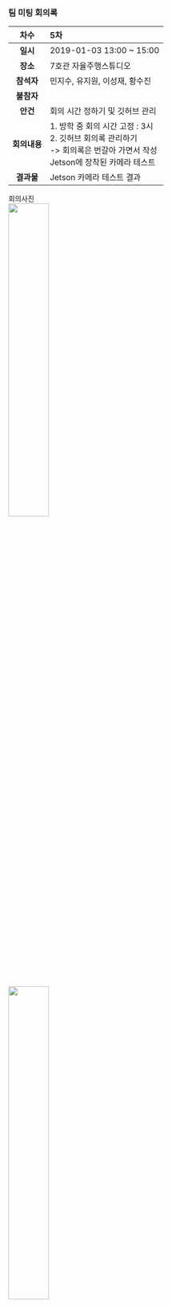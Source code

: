 ### 팀 미팅 회의록

|     차수      | 5차                                                           |
| :-----------: | :-----------------------------------------------------------|
|   **일시**    | 2019-01-03 13:00 ~ 15:00                                     |
|   **장소**    | 7호관 자율주행스튜디오                                             |
|  **참석자**   | 민지수, 유지원, 이성재, 황수진                                       |
|  **불참자**   |                                                               |
|   **안건**    | 회의 시간 정하기 및 깃허브 관리                                           |
| **회의내용**  | 1. 방학 중 회의 시간 고정 : 3시 <br/> 2. 깃허브 회의록 관리하기 <br/>-> 회의록은 번갈아 가면서 작성 <br/>Jetson에 장착된 카메라 테스트  |                                                         |
|  **결과물**   | Jetson 카메라 테스트 결과                          |

회의사진 <br/>
<img src="https://github.com/kookmin-sw/2019-cap1-2019_4/blob/upload_pictures/doc/회의록/pictures/2019_01_03_camera.JPG" width="40%" height="40%">  <br/>
<img src="https://github.com/kookmin-sw/2019-cap1-2019_4/blob/upload_pictures/doc/회의록/pictures/2019_01_03.JPG" width="40%" height="40%"> 
